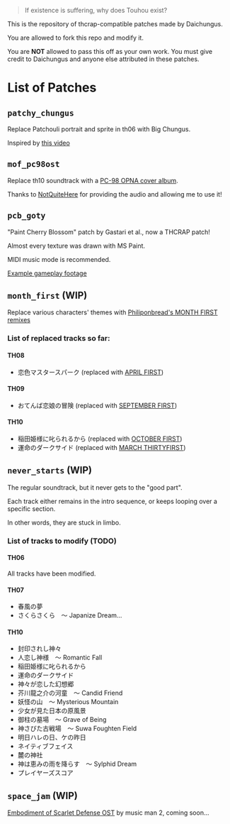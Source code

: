 > If existence is suffering, why does Touhou exist?

This is the repository of thcrap-compatible patches made by Daichungus.

You are allowed to fork this repo and modify it. 

You are **NOT** allowed to pass this off as your own work. You must give credit to Daichungus and anyone else attributed in these patches.
# List of Patches
## `patchy_chungus`
Replace Patchouli portrait and sprite in th06 with Big Chungus.

Inspired by [this video](https://www.youtube.com/watch?v=4OLzAU0Hx2Y)
## `mof_pc98ost`
Replace th10 soundtrack with a [PC-98 OPNA cover album](https://www.youtube.com/watch?v=YkWKccjLMmM).

Thanks to [NotQuiteHere](https://www.youtube.com/@NotQuiteHere) for providing the audio and allowing me to use it!
## `pcb_goty`
"Paint Cherry Blossom" patch by Gastari et al., now a THCRAP patch!

Almost every texture was drawn with MS Paint.

MIDI music mode is recommended.

[Example gameplay footage](https://www.youtube.com/watch?v=sxOlUKeGX8M)
## `month_first` (WIP)
Replace various characters' themes with [Philiponbread's MONTH FIRST remixes](https://www.youtube.com/playlist?list=PL0898CD588F387B3B)
### List of replaced tracks so far:
#### TH08
- 恋色マスタースパーク (replaced with [APRIL FIRST](https://www.youtube.com/watch?v=OqjEipldpFc))
#### TH09
- おてんば恋娘の冒険 (replaced with [SEPTEMBER FIRST](https://www.youtube.com/watch?v=DUogXC_Ec40))
#### TH10
- 稲田姫様に叱られるから (replaced with [OCTOBER FIRST](https://www.youtube.com/watch?v=J8f7oKeMstQ))
- 運命のダークサイド (replaced with [MARCH THIRTYFIRST](https://www.youtube.com/watch?v=nLck4R3BcyM))
## `never_starts` (WIP)
The regular soundtrack, but it never gets to the "good part".

Each track either remains in the intro sequence, or keeps looping over a specific section.

In other words, they are stuck in limbo.
### List of tracks to modify (TODO)
#### TH06
All tracks have been modified.
#### TH07
- 春風の夢
- さくらさくら　～ Japanize Dream... 
#### TH10
- 封印されし神々 
- 人恋し神様　～ Romantic Fall 
- 稲田姫様に叱られるから 
- 運命のダークサイド 
- 神々が恋した幻想郷 
- 芥川龍之介の河童　～ Candid Friend 
- 妖怪の山　～ Mysterious Mountain 
- 少女が見た日本の原風景 
- 御柱の墓場　～ Grave of Being 
- 神さびた古戦場　～ Suwa Foughten Field 
- 明日ハレの日、ケの昨日 
- ネイティブフェイス 
- 麓の神社 
- 神は恵みの雨を降らす　～ Sylphid Dream 
- プレイヤーズスコア
## `space_jam` (WIP)
[Embodiment of Scarlet Defense OST](https://www.youtube.com/watch?&v=YbxwH0ktOW4) by music man 2, coming soon... 